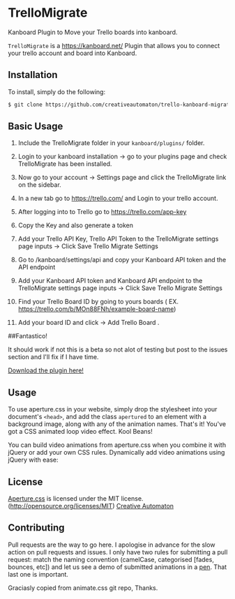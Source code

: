 # TrelloMigrate
 Kanboard Plugin to Move your Trello boards into kanboard.

 `TrelloMigrate` is a https://kanboard.net/ Plugin that allows you to connect your trello account and board into Kanboard.

 ## Installation

 To install, simply do the following:

 ```bash
 $ git clone https://github.com/creativeautomaton/trello-kanboard-migrate.git
 ```

 ## Basic Usage
 1. Include the TrelloMigrate folder in your  `kanboard/plugins/` folder.

 2. Login to your kanboard installation -> go to your plugins page and check TrelloMigrate has been installed.

 3. Now go to your account -> Settings page and click the TrelloMigrate link on the sidebar.

 4. In a new tab go to https://trello.com/ and Login to your trello account.

 5. After logging into to Trello go to https://trello.com/app-key

 6. Copy the Key and also generate a token

 7. Add your Trello API Key, Trello API Token to the TrelloMigrate settings page inputs -> Click Save Trello Migrate Settings

 8. Go to /kanboard/settings/api and copy your Kanboard API token and the API endpoint

 9. Add your Kanboard API token and Kanboard API endpoint to the TrelloMigrate settings page inputs -> Click Save Trello Migrate Settings

 10. Find your Trello Board ID by going to yours boards  ( EX. https://trello.com/b/MOn88FNh/example-board-name)

 11. Add your board ID and click -> Add Trello Board .

 ##Fantastico!

 It should work if not this is a beta so not alot of testing but post to the issues section and I'll fix if I have time.



 [Download the plugin here!](http://creativeautomaton.com/trello-kanboard-migrate/)

 ## Usage
 To use aperture.css in your website, simply drop the stylesheet into your document's `<head>`, and add the class `apertured` to an element with a background image, along with any of the animation names. That's it! You've got a CSS animated loop video effect. Kool Beans!


 You can build video animations from aperture.css when you combine it with jQuery or add your own CSS rules. Dynamically add video animations using jQuery with ease:


 ## License
 [Aperture.css](http://creativeautomaton.com/trello-kanboard-migrate/) is licensed under the MIT license. (http://opensource.org/licenses/MIT)
 [Creative Automaton](http://creativeautomaton.com/)

 ## Contributing
 Pull requests are the way to go here. I apologise in advance for the slow action on pull requests and issues. I only have two rules for submitting a pull request: match the naming convention (camelCase, categorised [fades, bounces, etc]) and let us see a demo of submitted animations in a [pen](http://codepen.io). That last one is important.

 Graciasly copied from animate.css git repo, Thanks.
